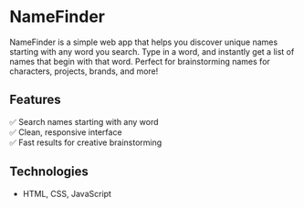 # NameFinder
NameFinder is a simple web app that helps you discover unique names starting with any word you search. Type in a word, and instantly get a list of names that begin with that word. Perfect for brainstorming names for characters, projects, brands, and more! 
<br>
## Features

✅ Search names starting with any word  
✅ Clean, responsive interface  
✅ Fast results for creative brainstorming
<br>
## Technologies

- HTML, CSS, JavaScript
